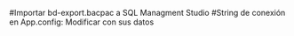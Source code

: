 #Importar bd-export.bacpac a SQL Managment Studio
#String de conexión en App.config: Modificar <connectionString> con sus datos 
